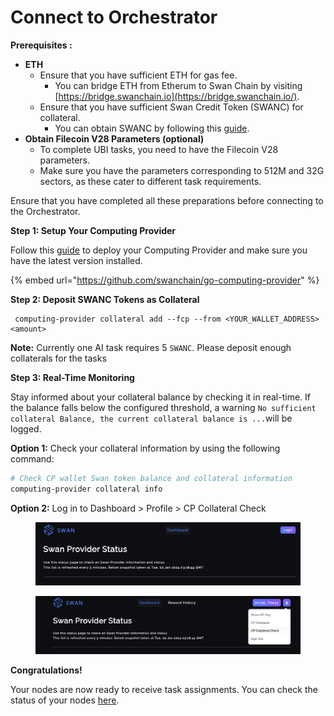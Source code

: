 # Connect to Orchestrator

**Prerequisites :**

* **ETH**
  * Ensure that you have sufficient ETH for gas fee.&#x20;
    * You can bridge ETH from Etherum to Swan Chain by visiting [https://bridge.swanchain.io](https://bridge.swanchain.io/).
  * Ensure that you have sufficient Swan Credit Token (SWANC) for collateral.
    * You can obtain SWANC by following this [guide](../../swan-chain/swan-chain-mainnet/swan-credit-token.md).
* **Obtain Filecoin V28 Parameters (optional)**
  * To complete UBI tasks, you need to have the Filecoin V28 parameters.&#x20;
  * Make sure you have the parameters corresponding to 512M and 32G sectors, as these cater to different task requirements.

Ensure that you have completed all these preparations before connecting to the Orchestrator.&#x20;

**Step 1: Setup Your Computing Provider**

Follow this [guide](../../computing-provider/fog-computing-provider-fcp/computing-provider-setup.md) to deploy your Computing Provider and make sure you have the latest version installed.

{% embed url="https://github.com/swanchain/go-computing-provider" %}

**Step 2: Deposit SWANC Tokens as Collateral**

```
 computing-provider collateral add --fcp --from <YOUR_WALLET_ADDRESS>  <amount>
```

**Note:** Currently one AI task requires 5 `SWANC`. Please deposit enough collaterals for the tasks



**Step 3: Real-Time Monitoring**

Stay informed about your collateral balance by checking it in real-time. If the balance falls below the configured threshold, a warning `No sufficient collateral Balance, the current collateral balance is ...`will be logged.

**Option 1:** Check your collateral information by using the following command:

```bash
# Check CP wallet Swan token balance and collateral information
computing-provider collateral info
```

**Option 2:** Log in to Dashboard > Profile > CP Collateral Check

<figure><img src="../../.gitbook/assets/image (153).png" alt=""><figcaption></figcaption></figure>

<figure><img src="../../.gitbook/assets/image (154).png" alt=""><figcaption></figcaption></figure>

**Congratulations!**&#x20;

Your nodes are now ready to receive task assignments. You can check the status of your nodes [here](https://orchestrator.swanchain.io/provider-status).
